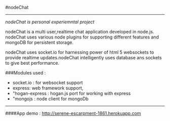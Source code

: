 #nodeChat
________________

*nodeChat is personal experiemntal project*

nodeChat is a multi user,realtime chat application developed in node.js.
nodeChat uses various node plugins for supporting different features and mongoDB for persistent storage.

nodeChat uses socket.io for harnessing power of html 5 websockets to provide realtime updates.nodeChat intelligently uses database ans sockets to give best performance.


###Modules used :


* socket.io : for websocket support
* express: web framework support,
* "hogan-express : hogan.js port for working with express
* "mongojs : node client for mongoDb


        

________________

####App demo : http://serene-escarpment-1861.herokuapp.com